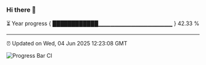### Hi there 👋

⏳ Year progress { ████████████▁▁▁▁▁▁▁▁▁▁▁▁▁▁▁▁▁▁ } 42.33 %

---

⏰ Updated on Wed, 04 Jun 2025 12:23:08 GMT

![Progress Bar CI](https://github.com/Shyam-Makwana/GitHub-Actions-Demo/workflows/Progress%20Bar%20CI/badge.svg)
